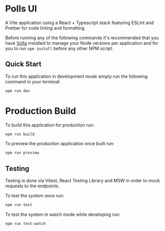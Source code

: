 # Polls UI

A Vite application using a React + Typescript stack featuring ESLint and Prettier for code linting and formatting.

Before running any of the following commands it's recommended that you have [Volta](https://docs.volta.sh/guide/getting-started) installed to manage your Node versions per application and for you to run `npm install` before any other NPM script.

## Quick Start

To run this application in development mode simply run the following command in your terminal:

```bash
npm run dev
```

# Production Build

To build this application for production run:

```bash
npm run build
```

To preview the production application once built run:

```bash
npm run preview
```

## Testing

Testing is done via Vitest, React Testing Library and MSW in order to mock requests to the endpoints.

To test the system once run:

```bash
npm run test
```

To test the system in watch mode while developing run:

```bash
npm run test:watch
```